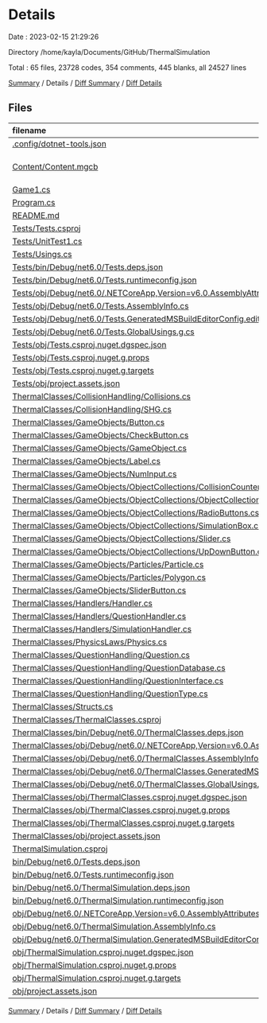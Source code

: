 # Details

Date : 2023-02-15 21:29:26

Directory /home/kayla/Documents/GitHub/ThermalSimulation

Total : 65 files,  23728 codes, 354 comments, 445 blanks, all 24527 lines

[Summary](results.md) / Details / [Diff Summary](diff.md) / [Diff Details](diff-details.md)

## Files
| filename | language | code | comment | blank | total |
| :--- | :--- | ---: | ---: | ---: | ---: |
| [.config/dotnet-tools.json](/.config/dotnet-tools.json) | JSON | 36 | 0 | 0 | 36 |
| [Content/Content.mgcb](/Content/Content.mgcb) | MonoGame Content Builder | 286 | 32 | 36 | 354 |
| [Game1.cs](/Game1.cs) | C# | 216 | 14 | 29 | 259 |
| [Program.cs](/Program.cs) | C# | 2 | 0 | 2 | 4 |
| [README.md](/README.md) | Markdown | 2 | 0 | 2 | 4 |
| [Tests/Tests.csproj](/Tests/Tests.csproj) | XML | 21 | 0 | 5 | 26 |
| [Tests/UnitTest1.cs](/Tests/UnitTest1.cs) | C# | 30 | 0 | 5 | 35 |
| [Tests/Usings.cs](/Tests/Usings.cs) | C# | 0 | 0 | 1 | 1 |
| [Tests/bin/Debug/net6.0/Tests.deps.json](/Tests/bin/Debug/net6.0/Tests.deps.json) | JSON | 2,041 | 0 | 0 | 2,041 |
| [Tests/bin/Debug/net6.0/Tests.runtimeconfig.json](/Tests/bin/Debug/net6.0/Tests.runtimeconfig.json) | JSON | 9 | 0 | 0 | 9 |
| [Tests/obj/Debug/net6.0/.NETCoreApp,Version=v6.0.AssemblyAttributes.cs](/Tests/obj/Debug/net6.0/.NETCoreApp,Version=v6.0.AssemblyAttributes.cs) | C# | 3 | 1 | 1 | 5 |
| [Tests/obj/Debug/net6.0/Tests.AssemblyInfo.cs](/Tests/obj/Debug/net6.0/Tests.AssemblyInfo.cs) | C# | 9 | 9 | 5 | 23 |
| [Tests/obj/Debug/net6.0/Tests.GeneratedMSBuildEditorConfig.editorconfig](/Tests/obj/Debug/net6.0/Tests.GeneratedMSBuildEditorConfig.editorconfig) | Properties | 10 | 0 | 1 | 11 |
| [Tests/obj/Debug/net6.0/Tests.GlobalUsings.g.cs](/Tests/obj/Debug/net6.0/Tests.GlobalUsings.g.cs) | C# | 7 | 1 | 1 | 9 |
| [Tests/obj/Tests.csproj.nuget.dgspec.json](/Tests/obj/Tests.csproj.nuget.dgspec.json) | JSON | 152 | 0 | 0 | 152 |
| [Tests/obj/Tests.csproj.nuget.g.props](/Tests/obj/Tests.csproj.nuget.g.props) | XML | 26 | 0 | 0 | 26 |
| [Tests/obj/Tests.csproj.nuget.g.targets](/Tests/obj/Tests.csproj.nuget.g.targets) | XML | 10 | 0 | 0 | 10 |
| [Tests/obj/project.assets.json](/Tests/obj/project.assets.json) | JSON | 6,481 | 0 | 0 | 6,481 |
| [ThermalClasses/CollisionHandling/Collisions.cs](/ThermalClasses/CollisionHandling/Collisions.cs) | C# | 120 | 39 | 14 | 173 |
| [ThermalClasses/CollisionHandling/SHG.cs](/ThermalClasses/CollisionHandling/SHG.cs) | C# | 108 | 12 | 12 | 132 |
| [ThermalClasses/GameObjects/Button.cs](/ThermalClasses/GameObjects/Button.cs) | C# | 76 | 2 | 16 | 94 |
| [ThermalClasses/GameObjects/CheckButton.cs](/ThermalClasses/GameObjects/CheckButton.cs) | C# | 69 | 1 | 10 | 80 |
| [ThermalClasses/GameObjects/GameObject.cs](/ThermalClasses/GameObjects/GameObject.cs) | C# | 64 | 1 | 12 | 77 |
| [ThermalClasses/GameObjects/Label.cs](/ThermalClasses/GameObjects/Label.cs) | C# | 40 | 1 | 8 | 49 |
| [ThermalClasses/GameObjects/NumInput.cs](/ThermalClasses/GameObjects/NumInput.cs) | C# | 144 | 0 | 15 | 159 |
| [ThermalClasses/GameObjects/ObjectCollections/CollisionCounter.cs](/ThermalClasses/GameObjects/ObjectCollections/CollisionCounter.cs) | C# | 82 | 0 | 8 | 90 |
| [ThermalClasses/GameObjects/ObjectCollections/ObjectCollection.cs](/ThermalClasses/GameObjects/ObjectCollections/ObjectCollection.cs) | C# | 10 | 0 | 2 | 12 |
| [ThermalClasses/GameObjects/ObjectCollections/RadioButtons.cs](/ThermalClasses/GameObjects/ObjectCollections/RadioButtons.cs) | C# | 89 | 0 | 8 | 97 |
| [ThermalClasses/GameObjects/ObjectCollections/SimulationBox.cs](/ThermalClasses/GameObjects/ObjectCollections/SimulationBox.cs) | C# | 44 | 2 | 5 | 51 |
| [ThermalClasses/GameObjects/ObjectCollections/Slider.cs](/ThermalClasses/GameObjects/ObjectCollections/Slider.cs) | C# | 68 | 0 | 9 | 77 |
| [ThermalClasses/GameObjects/ObjectCollections/UpDownButton.cs](/ThermalClasses/GameObjects/ObjectCollections/UpDownButton.cs) | C# | 64 | 0 | 7 | 71 |
| [ThermalClasses/GameObjects/Particles/Particle.cs](/ThermalClasses/GameObjects/Particles/Particle.cs) | C# | 57 | 6 | 10 | 73 |
| [ThermalClasses/GameObjects/Particles/Polygon.cs](/ThermalClasses/GameObjects/Particles/Polygon.cs) | C# | 50 | 4 | 7 | 61 |
| [ThermalClasses/GameObjects/SliderButton.cs](/ThermalClasses/GameObjects/SliderButton.cs) | C# | 55 | 1 | 7 | 63 |
| [ThermalClasses/Handlers/Handler.cs](/ThermalClasses/Handlers/Handler.cs) | C# | 26 | 0 | 3 | 29 |
| [ThermalClasses/Handlers/QuestionHandler.cs](/ThermalClasses/Handlers/QuestionHandler.cs) | C# | 176 | 10 | 26 | 212 |
| [ThermalClasses/Handlers/SimulationHandler.cs](/ThermalClasses/Handlers/SimulationHandler.cs) | C# | 656 | 48 | 71 | 775 |
| [ThermalClasses/PhysicsLaws/Physics.cs](/ThermalClasses/PhysicsLaws/Physics.cs) | C# | 79 | 112 | 19 | 210 |
| [ThermalClasses/QuestionHandling/Question.cs](/ThermalClasses/QuestionHandling/Question.cs) | C# | 45 | 28 | 7 | 80 |
| [ThermalClasses/QuestionHandling/QuestionDatabase.cs](/ThermalClasses/QuestionHandling/QuestionDatabase.cs) | C# | 268 | 1 | 36 | 305 |
| [ThermalClasses/QuestionHandling/QuestionInterface.cs](/ThermalClasses/QuestionHandling/QuestionInterface.cs) | C# | 196 | 2 | 19 | 217 |
| [ThermalClasses/QuestionHandling/QuestionType.cs](/ThermalClasses/QuestionHandling/QuestionType.cs) | C# | 6 | 0 | 1 | 7 |
| [ThermalClasses/Structs.cs](/ThermalClasses/Structs.cs) | C# | 61 | 6 | 6 | 73 |
| [ThermalClasses/ThermalClasses.csproj](/ThermalClasses/ThermalClasses.csproj) | XML | 14 | 0 | 4 | 18 |
| [ThermalClasses/bin/Debug/net6.0/ThermalClasses.deps.json](/ThermalClasses/bin/Debug/net6.0/ThermalClasses.deps.json) | JSON | 308 | 0 | 0 | 308 |
| [ThermalClasses/obj/Debug/net6.0/.NETCoreApp,Version=v6.0.AssemblyAttributes.cs](/ThermalClasses/obj/Debug/net6.0/.NETCoreApp,Version=v6.0.AssemblyAttributes.cs) | C# | 2 | 1 | 1 | 4 |
| [ThermalClasses/obj/Debug/net6.0/ThermalClasses.AssemblyInfo.cs](/ThermalClasses/obj/Debug/net6.0/ThermalClasses.AssemblyInfo.cs) | C# | 2 | 9 | 5 | 16 |
| [ThermalClasses/obj/Debug/net6.0/ThermalClasses.GeneratedMSBuildEditorConfig.editorconfig](/ThermalClasses/obj/Debug/net6.0/ThermalClasses.GeneratedMSBuildEditorConfig.editorconfig) | Properties | 10 | 0 | 1 | 11 |
| [ThermalClasses/obj/Debug/net6.0/ThermalClasses.GlobalUsings.g.cs](/ThermalClasses/obj/Debug/net6.0/ThermalClasses.GlobalUsings.g.cs) | C# | 7 | 1 | 1 | 9 |
| [ThermalClasses/obj/ThermalClasses.csproj.nuget.dgspec.json](/ThermalClasses/obj/ThermalClasses.csproj.nuget.dgspec.json) | JSON | 74 | 0 | 0 | 74 |
| [ThermalClasses/obj/ThermalClasses.csproj.nuget.g.props](/ThermalClasses/obj/ThermalClasses.csproj.nuget.g.props) | XML | 18 | 0 | 0 | 18 |
| [ThermalClasses/obj/ThermalClasses.csproj.nuget.g.targets](/ThermalClasses/obj/ThermalClasses.csproj.nuget.g.targets) | XML | 8 | 0 | 0 | 8 |
| [ThermalClasses/obj/project.assets.json](/ThermalClasses/obj/project.assets.json) | JSON | 486 | 0 | 0 | 486 |
| [ThermalSimulation.csproj](/ThermalSimulation.csproj) | XML | 34 | 0 | 0 | 34 |
| [bin/Debug/net6.0/Tests.deps.json](/bin/Debug/net6.0/Tests.deps.json) | JSON | 2,041 | 0 | 0 | 2,041 |
| [bin/Debug/net6.0/Tests.runtimeconfig.json](/bin/Debug/net6.0/Tests.runtimeconfig.json) | JSON | 9 | 0 | 0 | 9 |
| [bin/Debug/net6.0/ThermalSimulation.deps.json](/bin/Debug/net6.0/ThermalSimulation.deps.json) | JSON | 2,040 | 0 | 0 | 2,040 |
| [bin/Debug/net6.0/ThermalSimulation.runtimeconfig.json](/bin/Debug/net6.0/ThermalSimulation.runtimeconfig.json) | JSON | 13 | 0 | 0 | 13 |
| [obj/Debug/net6.0/.NETCoreApp,Version=v6.0.AssemblyAttributes.cs](/obj/Debug/net6.0/.NETCoreApp,Version=v6.0.AssemblyAttributes.cs) | C# | 2 | 1 | 1 | 4 |
| [obj/Debug/net6.0/ThermalSimulation.AssemblyInfo.cs](/obj/Debug/net6.0/ThermalSimulation.AssemblyInfo.cs) | C# | 2 | 9 | 5 | 16 |
| [obj/Debug/net6.0/ThermalSimulation.GeneratedMSBuildEditorConfig.editorconfig](/obj/Debug/net6.0/ThermalSimulation.GeneratedMSBuildEditorConfig.editorconfig) | Properties | 10 | 0 | 1 | 11 |
| [obj/ThermalSimulation.csproj.nuget.dgspec.json](/obj/ThermalSimulation.csproj.nuget.dgspec.json) | JSON | 225 | 0 | 0 | 225 |
| [obj/ThermalSimulation.csproj.nuget.g.props](/obj/ThermalSimulation.csproj.nuget.g.props) | XML | 22 | 0 | 0 | 22 |
| [obj/ThermalSimulation.csproj.nuget.g.targets](/obj/ThermalSimulation.csproj.nuget.g.targets) | XML | 8 | 0 | 0 | 8 |
| [obj/project.assets.json](/obj/project.assets.json) | JSON | 6,399 | 0 | 0 | 6,399 |

[Summary](results.md) / Details / [Diff Summary](diff.md) / [Diff Details](diff-details.md)